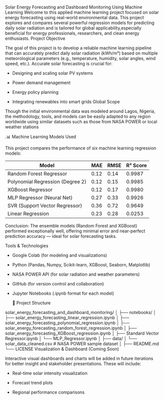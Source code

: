 Solar Energy Forecasting and Dashboard Monitoring Using Machine Learning
Welcome to this applied machine learning project focused on solar energy forecasting using real-world environmental data. This project explores and compares several powerful regression models for predicting daily solar radiation and is tailored for global applicability,especially beneficial for energy professionals, researchers, and clean energy enthusiasts.
Project Objective

The goal of this project is to develop a reliable machine learning pipeline that can accurately predict daily solar radiation (kWh/m²) based on multiple meteorological parameters (e.g., temperature, humidity, solar angles, wind speed, etc.). Accurate solar forecasting is crucial for:

- Designing and scaling solar PV systems

- Power demand management

- Energy policy planning

- Integrating renewables into smart grids
Global Scope

Though the initial environmental data was modeled around Lagos, Nigeria, the methodology, tools, and models can be easily adapted to any region worldwide using similar datasets such as those from NASA POWER or local weather stations

.📊 Machine Learning Models Used

This project compares the performance of six machine learning regression models:

| Model                            | MAE   | RMSE  | R² Score |
|----------------------------------|-------|-------|----------|
| Random Forest Regressor          | 0.12  | 0.14  | 0.9987   |
| Polynomial Regression (Degree 2) | 0.12  | 0.15  | 0.9985   |
| XGBoost Regressor                | 0.12  | 0.17  | 0.9980   |
| MLP Regressor (Neural Net)       | 0.27  | 0.33  | 0.9926   |
| SVR (Support Vector Regressor)   | 0.36  | 0.72  | 0.9649   |
| Linear Regression                | 0.23  | 0.28  | 0.0253   |

Conclusion:
The ensemble models (Random Forest and XGBoost) performed exceptionally well, offering minimal error and near-perfect prediction accuracy — ideal for solar forecasting tasks.


 Tools & Technologies

- Google Colab (for modeling and visualizations)

- Python (Pandas, Numpy, Scikit-learn, XGBoost, Seaborn, Matplotlib)

- NASA POWER API (for solar radiation and weather parameters)

- GitHub (for version control and collaboration)

- Jupyter Notebooks (.ipynb format for each model)

  📁 Project Structure 

solar_energy_forecasting_and_dashboard_monitoring/
│
├── notebooks/
│   ├── solar_energy_forecasting_linear_regression.ipynb
│   ├── solar_energy_forecasting_polynomial_regression.ipynb
│   ├── solar_energy_forecasting_random_forest_regression.ipynb
│   ├── solar_energy_forecasting_XGBoost_regression.ipynb
│   ├── Standard Vector Regressor.ipynb
│   └── MLP_Regressor.ipynb
│
├── data/
│   └── solar_data_cleaned.csv  # NASA POWER sample dataset
│
├── README.md
└── LICENSE
Visualization & Dashboard (Coming Soon)

Interactive visual dashboards and charts will be added in future iterations for better insight and stakeholder presentations. These will include:

- Real-time solar intensity visualization

- Forecast trend plots

- Regional performance comparisons
